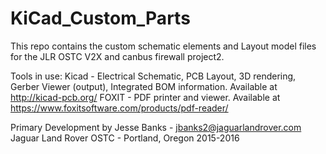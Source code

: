 # KiCad_Custom_Parts
This repo contains the custom schematic elements and Layout model files for the JLR OSTC V2X and canbus firewall project2. 

Tools in use:
Kicad - Electrical Schematic, PCB Layout, 3D rendering, Gerber Viewer (output), Integrated BOM information. Available at http://kicad-pcb.org/
FOXIT - PDF printer and viewer. Available at https://www.foxitsoftware.com/products/pdf-reader/

Primary Development by Jesse Banks - jbanks2@jaguarlandrover.com
Jaguar Land Rover OSTC - Portland, Oregon 2015-2016